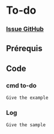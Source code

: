 # To-do
### [Issue GitHub](https://github.com/pierre56/Datagences/issues/)

## Prérequis


## Code

### cmd to-do

```
Give the example
```

### Log
```
Give the sample
```
